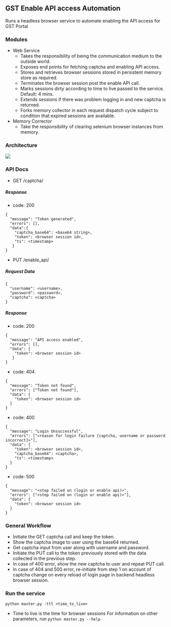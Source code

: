 ## GST Enable API access Automation
Runs a headless browser service to automate enabling the API access for GST Portal

### Modules
* Web Service
  * Takes the responsibility of being the communication medium to the outside world.
  * Exposes end points for fetching captcha and enabling API access.
  * Stores and retrieves browser sessions stored in persistent memory store as required.
  * Terminates the browser session post the enable API call.
  * Marks sessions dirty according to time to live passed to the service. Default: 4 mins.
  * Extends sessions if there was problem logging in and new captcha is returned.
  * Forks memory collector in each request dispatch cycle subject to condition that expired sessions are available.
* Memory Corrector
  * Take the responsibility of clearing selenium browser instances from memory.
  
  
### Architecture
![](https://ibin.co/4ijffLZq25NC.png)

### API Docs

* GET /captcha/

##### Response
* code: 200
```
{
  "message": "Token generated",
  "errors": [],
  "data":{
    "captcha_base64": <base64 string>,
    "token": <browser session id>,
    "ts": <timestamp>
   }
}
```


* PUT /enable_api/<token>

##### Request Data
```
{
  "username": <username>,
  "password": <password>,
  "captcha": <captcha>
}
```

##### Response
* code: 200 
```
{
  "message": "API access enabled",
  "errors": [],
  "data": {
    "token": <browser session id>
   }
}
```

* code: 404
```
{
  "message": "Token not found",
  "errors": ["Token not found"],
  "data": {
    "token": <browser session id>
  }
}
```

* code: 400
```
{
  "message": "Login Unsuccessful",
  "errors": ["<reason for login failure [captcha, username or password incorrect]>"],
  "data": {
    "token": <browser session id>,
    "captcha_base64": <captcha>,
    "ts": <timestamp>
  }
}
```

* code: 500
```
{
  "message": "<step failed on (login or enable api)>",
  "errors": ["<step failed on (login or enable api)>"],
  "data": {
    "token": <browser session id>
  }
}
```

### General Workflow
* Initiate the GET captcha call and keep the token.
* Show the captcha image to user using the base64 returned.
* Get captcha input from user along with username and password.
* Initiate the PUT call to the token previously stored with the data collected in the previous step.
* In case of 400 error, show the new captcha to user and repeat PUT call.
* In case of 404 and 500 error, re-initiate from step 1 on account of captcha change on every reload of login page in backend headless browser session.

### Run the service
```
python master.py -ttl <time_to_live>
```
* Time to live is the time for browser sessions
For information on other parameters, run ```python master.py --help```
